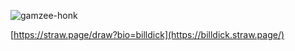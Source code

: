 
![gamzee-honk](https://github.com/user-attachments/assets/45dc65c2-0b15-40eb-8cb1-b0e7ae8a626a)

[https://straw.page/draw?bio=billdick](https://billdick.straw.page/)
